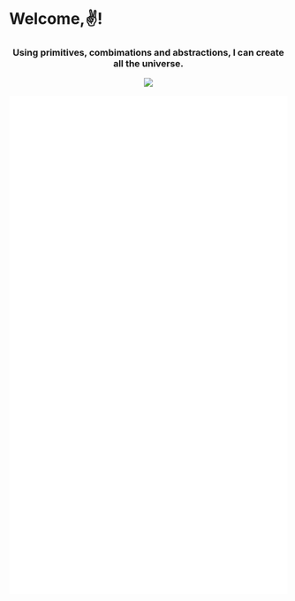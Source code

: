 <h1> Welcome,✌️!</h1>
<h3 align="middle"><strong>Using primitives, combimations and abstractions, I can create all the universe.</strong></h3>

<p align="center">
  <img src="https://github-readme-stats.vercel.app/api?username=yaaawww&show_icons=true&theme=github"/>
</p>
<p align="center">
  <img src="/github-metrics.svg" />
</p>
